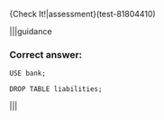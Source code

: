 {Check It!|assessment}(test-81804410)

|||guidance

### Correct answer:

`USE bank;`

`DROP TABLE liabilities;`

|||